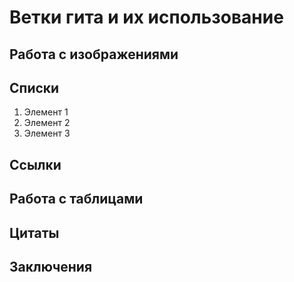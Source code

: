 # Ветки гита и их использование

## Работа с изображениями

## Списки
1. Элемент 1
2. Элемент 2
3. Элемент 3


## Ссылки

## Работа с таблицами 

## Цитаты

## Заключения